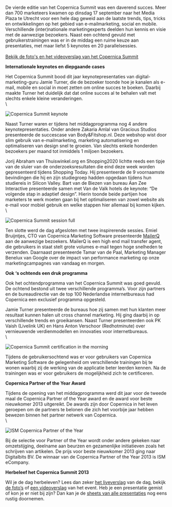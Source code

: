 De vierde editie van het Copernica Summit was een daverend succes. Meer
dan 700 marketeers kwamen op dinsdag 17 september naar het Media Plaza
te Utrecht voor een hele dag geweid aan de laatste trends, tips, tricks
en ontwikkelingen op het gebied van e-mailmarketing, social en mobile.
Verschillende (inter)nationale marketingexperts deelden hun kennis en
visie met de aanwezige bezoekers. Naast een ochtend gevuld met
gebruikerstrainingen was er in de middag een ruime keuze aan
presentaties, met maar liefst 5 keynotes en 20 parallelsessies.\
\
[Bekijk de foto's en het videoverslag van het Copernica
Summit](http://www.copernica.com/nl/ondersteuning/copernica-summit/impressie-copernica-summit-2013 "Bekijk de foto's van Copernica Summit 2013")

**Internationale keynotes en diepgaande cases**

Het Copernica Summit bood dit jaar keynotepresentaties van
digital-marketing-guru Jamie Turner, die de bezoeker toonde hoe je
kanalen als e-mail, mobile en social in moet zetten om online succes te
boeken. Daarbij maakte Turner het duidelijk dat dat online succes al te
behalen valt met slechts enkele kleine veranderingen.\
\

![Copernica Summit
keynote](../images/copernica-summit-polar.jpg "Copernica Summit keynote")

Naast Turner waren er tijdens het middagprogramma nog 4 andere
keynotepresentaties. Onder andere Zakaria Amlal van Gracious Studios
presenteerde de succescase van Body&Fitshop.nl. Deze webshop wist door
slim gebruik van e-mailmarketing, marketing automatisering en
optimaliseren van design snel te groeien. Van slechts enkele honderden
bezoekers per maand tot inmiddels 1 miljoen bezoekers.

Jorij Abraham van Thuiswinkel.org en Shopping2020 lichtte reeds een
tipje van de sluier van de onderzoeksresultaten die eind deze week
worden gepresenteerd tijdens Shopping Today. Hij presenteerde de 9
voornaamste bevindingen die hij en zijn studiegroep hadden opgedaan
tijdens hun studiereis in Silicon Valley. Bart van de Biezen van bureau
Aan Zee Interactive presenteerde samen met Van de Valk hotels de
keynote: “De volgende stap in adaptief design”. Hierin toonde beide
partijen hoe marketers te werk moeten gaan bij het optimaliseren van
zowel website als e-mail voor mobiel gebruik en welke stappen hier
allemaal bij komen kijken.\
\

![Copernica Summit session
full](../images/copernica-summit-session.jpg "Copernica Summit session full")

Ten slotte werd de dag afgesloten met twee inspirerende sessies. Emiel
Bruijntjes, CTO van Copernica Marketing Software presenteerde
[MailerQ](http://www.mailerq.com/) aan de aanwezige bezoekers. MailerQ
is een high end mail transfer agent, die gebruikers in staat stelt grote
volumes e-mail tegen hoge snelheden te verzenden. Daarnaast presenteerde
Tamar van de Paal, Marketing Manager Benelux van Google over de impact
van performance marketing op onze marketingcampagnes van vandaag en
morgen.

**Ook ‘s ochtends een druk programma**

Ook het ochtendprogramma van het Copernica Summit was goed gevuld. De
ochtend bestond uit twee verschillende programma’s. Voor zijn partners
en de bureaudirectie van de top 100 Nederlandse internetbureaus had
Copernica een exclusief programma opgesteld.

Jamie Turner presenteerde de bureaus hoe zij samen met hun klanten meer
resultaat kunnen halen uit cross channel marketing. Hij ging daarbij in
op verschillende trends en groeikansen. Naast Turner presenteerden ook
PK Vaish (Livelink UK) en Hans Anton Verschoor (Redhotminute) over
vernieuwende verdienmodellen en innovaties voor internetbureaus.\
\

![Copernica Summit certification in the
morning](../images/copernica-summit-morning.jpg "Copernica Summit certification in the morning")

Tijdens de gebruikersochtend was er voor gebruikers van Copernica
Marketing Software de gelegenheid om verschillende trainingen bij te
wonen waarbij zij de werking van de applicatie beter leerden kennen. Na
de trainingen was er voor gebruikers de mogelijkheid zich te
certificeren.

**Copernica Partner of the Year Award**

Tijdens de opening van het middagprogramma werd dit jaar voor de tweede
maal de Copernica Partner of the Year award en de award voor beste
nieuwkomer 2013 uitgereikt. De awards zijn door Copernica in het leven
geroepen om de partners te belonen die zich het voorbije jaar hebben
bewezen binnen het partner netwerk van Copernica.\
\

![ISM Copernica Partner of the
Year](../images/ISM-partner-of-the-year.jpg "ISM Copernica Partner of the Year")

Bij de selectie voor Partner of the Year wordt onder andere gekeken naar
omzetstijging, deelname aan beurzen en gezamenlijke initiatieven zoals
het schrijven van artikelen. De prijs voor beste nieuwkomer 2013 ging
naar Digitalbits BV. De winnaar van de Copernica Partner of the Year
2013 is ISM eCompany.

**Herbeleef het Copernica Summit 2013**

Wil je de dag herbeleven? Lees dan zeker [het
liveverslag](https://www.copernica.com/nl/blog/liveverslag-copernica-summit-2013)
van de dag, bekijk [de
foto’s](./impression-copernica-summit-2013.md)
of [een
videoverslag](http://www.youtube.com/watch?v=pBtPp6N7LBw&feature=youtu.be)
van het event. Heb je een presentatie gemist of kon je er niet bij zijn?
Dan kan je de [sheets van alle
presentaties](./speakers-copernica-summit.md)
nog eens rustig doornemen.

